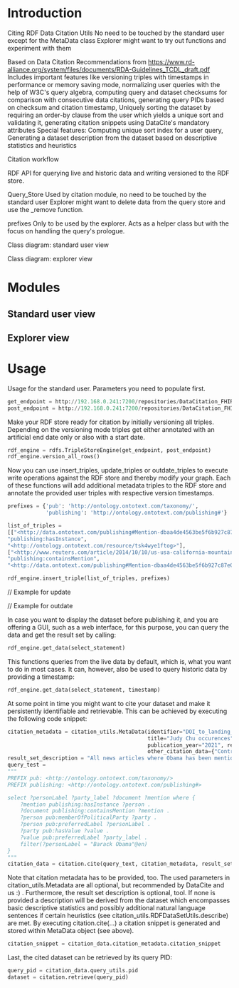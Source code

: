 # Introduction
Citing RDF Data
Citation Utils
No need to be touched by the standard user except for the MetaData class
Explorer might want to try out functions and experiment with them

Based on Data Citation Recommendations from https://www.rd-alliance.org/system/files/documents/RDA-Guidelines_TCDL_draft.pdf
Includes important features like versioning triples with timestamps in performance or memory saving mode, normalizing user queries with the help of W3C's 
query algebra, computing query and dataset checksums for comparison with consecutive data citations,
generating query PIDs based on checksum and citation timestamp, Uniquely sorting the dataset by requiring an order-by clause
from the user which yields a unique sort and validating it, generating citation snippets using DataCite's mandatory attributes
Special features: Computing unique sort index for a user query, Generating a dataset description from the dataset based 
on descriptive statistics and heuristics

Citation workflow

RDF API for querying live and historic data and writing versioned to the RDF store.

Query_Store
Used by citation module, no need to be touched by the standard user
Explorer might want to delete data from the query store and use the _remove function. 

prefixes
Only to be used by the explorer. Acts as a helper class but with the focus on handling the query's prologue.

Class diagram: standard user view

Class diagram: explorer view

# Modules
## Standard user view
## Explorer view

# Usage
Usage for the standard user.
Parameters you need to populate first.
```python 
get_endpoint = http://192.168.0.241:7200/repositories/DataCitation_FHIR
post_endpoint = http://192.168.0.241:7200/repositories/DataCitation_FHIR/statements
``` 

Make your RDF store ready for citation by initially versioning all triples. Depending on the versioning mode triples 
get either annotated with an artificial end date only or also with a start date.
```python 
rdf_engine = rdfs.TripleStoreEngine(get_endpoint, post_endpoint)
rdf_engine.version_all_rows()
```

Now you can use insert_triples, update_triples or outdate_triples to execute write operations against 
the RDF store and thereby modify your graph. Each of these functions will add additional metadata triples to the 
RDF store and annotate the provided user triples with respective version timestamps. 
```python 
prefixes = {'pub': 'http://ontology.ontotext.com/taxonomy/',
            'publishing': 'http://ontology.ontotext.com/publishing#'}

list_of_triples = 
[["<http://data.ontotext.com/publishing#Mention-dbaa4de4563be5f6b927c87e09f90461c09451296f4b52b1f80dcb6e941a5acd>",
"publishing:hasInstance",
"<http://ontology.ontotext.com/resource/tsk4wye1ftog>"],
["<http://www.reuters.com/article/2014/10/10/us-usa-california-mountains-idUSKCN0HZ0U720141010>",
"publishing:containsMention",
"<http://data.ontotext.com/publishing#Mention-dbaa4de4563be5f6b927c87e09f90461c09451296f4b52b1f80dcb6e941a5acd>"]]

rdf_engine.insert_triple(list_of_triples, prefixes)
```

// Example for update

// Example for outdate

In case you want to display the dataset before publishing it, and you are offering a GUI, such as a web interface, 
for this purpose, you can query the data and get the result set by calling: 
```python 
rdf_engine.get_data(select_statement)
```
This functions queries from the live data by default, 
which is, what you want to do in most cases. It can, however, also be used to query historic data by providing 
a timestamp: 
```python 
rdf_engine.get_data(select_statement, timestamp)
```

At some point in time you might want to cite your dataset and make it persistently identifiable and retrievable. This 
can be achieved by executing the following code snippet:
```python   
citation_metadata = citation_utils.MetaData(identifier="DOI_to_landing_page", creator="Filip Kovacevic",
                                            title="Judy Chu occurences", publisher="Filip Kovacevic",
                                            publication_year="2021", resource_type="Dataset/RDF data",
                                            other_citation_data={"Contributor": "Tomasz Miksa"})
result_set_description = "All news articles where Obama has been mentioned."
query_test = 
"""
PREFIX pub: <http://ontology.ontotext.com/taxonomy/>
PREFIX publishing: <http://ontology.ontotext.com/publishing#>

select ?personLabel ?party_label ?document ?mention where {
    ?mention publishing:hasInstance ?person .
    ?document publishing:containsMention ?mention .
    ?person pub:memberOfPoliticalParty ?party .
    ?person pub:preferredLabel ?personLabel .
    ?party pub:hasValue ?value .
    ?value pub:preferredLabel ?party_label .
    filter(?personLabel = "Barack Obama"@en)
}
"""
citation_data = citation.cite(query_text, citation_metadata, result_set_description)

```
Note that citation metadata has to be provided, too. The used parameters in citation_utils.Metadata are all optional, 
but recommended by DataCite and us :) . Furthermore, the result set description is optional, tool. If none is provided 
a description will be derived from the dataset which encompasses basic descriptive statistics and possibly additional 
natural language sentences if certain heuristics (see citation_utils.RDFDataSetUtils.describe) are met.
By executing citation.cite(...) a citation snippet is generated and stored within MetaData object (see above).
```python
citation_snippet = citation_data.citation_metadata.citation_snippet
```

Last, the cited dataset can be retrieved by its query PID:
```python
query_pid = citation_data.query_utils.pid
dataset = citation.retrieve(query_pid)
```
